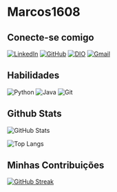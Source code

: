 # Marcos1608

## Conecte-se comigo
[![LinkedIn](https://img.shields.io/badge/LinkedIn-0077B5?style=for-the-badge&logo=linkedin&logoColor=white)](https://www.linkedin.com/in/marcos-luiz-77a144261/) [![GitHub](https://img.shields.io/badge/GitHub-100000?style=for-the-badge&logo=github&logoColor=white)](https://github.com/Marcos1608) [![DIO](https://img.shields.io/badge/DIO-1877F2?style=for-the-badge&logo=DIO&logoColor=white)](https://www.dio.me/users/marcosluis1608) [![Gmail](https://img.shields.io/badge/Gmail-333333?style=for-the-badge&logo=gmail&logoColor=red)](mailto:marcosluis1608@gmail.com)


## Habilidades

![Python](https://img.shields.io/badge/python-3670A0?style=for-the-badge&logo=python&logoColor=ffdd54) ![Java](https://img.shields.io/badge/java-%23ED8B00.svg?style=for-the-badge&logo=openjdk&logoColor=white) ![Git](https://img.shields.io/badge/GIT-E44C30?style=for-the-badge&logo=git&logoColor=white)

## Github Stats

![GitHub Stats](https://github-readme-stats.vercel.app/api?username=SEUUSERNAME&theme=transparent&bg_color=000&border_color=30A3DC&show_icons=true&icon_color=30A3DC&title_color=E94D5F&text_color=FFF)

![Top Langs](https://github-readme-stats-git-masterrstaa-rickstaa.vercel.app/api/top-langs/?username=Marcos1608&bg_color=000&border_color=30A3DC&title_color=E94D5F&text_color=FFF)

## Minhas Contribuições

[![GitHub Streak](https://streak-stats.demolab.com/?user=SEUUSERNAME&theme=bear&background=000&border=30A3DC&dates=FFF)](https://git.io/streak-stats)